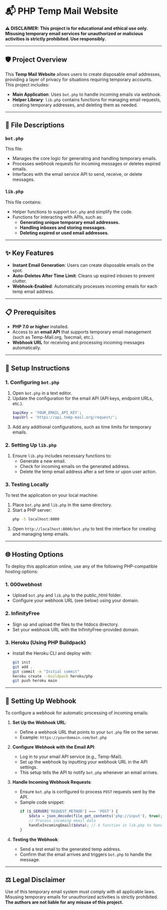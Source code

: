 # 📬 PHP Temp Mail Website

**⚠️ DISCLAIMER: This project is for educational and ethical use only. Misusing temporary email services for unauthorized or malicious activities is strictly prohibited. Use responsibly.**

---

## 🛡️ Project Overview
This **Temp Mail Website** allows users to create disposable email addresses, providing a layer of privacy for situations requiring temporary accounts. This project includes:
- **Main Application**: Uses `bot.php` to handle incoming emails via webhook.
- **Helper Library**: `lib.php` contains functions for managing email requests, creating temporary addresses, and deleting them as needed.

---

## 📂 File Descriptions

### `bot.php`
This file:
- Manages the core logic for generating and handling temporary emails.
- Processes webhook requests for incoming messages or deletes expired emails.
- Interfaces with the email service API to send, receive, or delete messages.

### `lib.php`
This file contains:
- Helper functions to support `bot.php` and simplify the code.
- Functions for interacting with APIs, such as:
  - **Generating unique temporary email addresses.**
  - **Handling inboxes and storing messages.**
  - **Deleting expired or used email addresses.**

---

## ✨ Key Features

- **Instant Email Generation**: Users can create disposable emails on the spot.
- **Auto-Deletes After Time Limit**: Cleans up expired inboxes to prevent clutter.
- **Webhook-Enabled**: Automatically processes incoming emails for each temp email address.

---

## 📋 Prerequisites

- **PHP 7.0 or higher** installed.
- Access to an **email API** that supports temporary email management (such as Temp-Mail.org, 1secmail, etc.).
- **Webhook URL** for receiving and processing incoming messages automatically.

---

## 🔧 Setup Instructions

### 1. Configuring `bot.php`
1. Open `bot.php` in a text editor.
2. Update the configuration for the email API (API keys, endpoint URLs, etc.).
   ```php
   $apiKey = 'YOUR_EMAIL_API_KEY';
   $apiUrl = 'https://api.temp-mail.org/request/';
   ```
3. Add any additional configurations, such as time limits for temporary emails.

### 2. Setting Up `lib.php`
1. Ensure `lib.php` includes necessary functions to:
   - Generate a new email.
   - Check for incoming emails on the generated address.
   - Delete the temp email address after a set time or upon user action.

### 3. Testing Locally
To test the application on your local machine:
1. Place `bot.php` and `lib.php` in the same directory.
2. Start a PHP server:
   ```bash
   php -S localhost:8000
   ```
3. Open `http://localhost:8000/bot.php` to test the interface for creating and managing temp emails.

---

## 🌐 Hosting Options

To deploy this application online, use any of the following PHP-compatible hosting options:

### **1. 000webhost**
- Upload `bot.php` and `lib.php` to the public_html folder.
- Configure your webhook URL (see below) using your domain.

### **2. InfinityFree**
- Sign up and upload the files to the htdocs directory.
- Set your webhook URL with the InfinityFree-provided domain.

### **3. Heroku (Using PHP Buildpack)**
- Install the Heroku CLI and deploy with:
   ```bash
   git init
   git add .
   git commit -m "Initial commit"
   heroku create --buildpack heroku/php
   git push heroku main
   ```

---

## 🔄 Setting Up Webhook

To configure a webhook for automatic processing of incoming emails:

1. **Set Up the Webhook URL**:
   - Define a webhook URL that points to your `bot.php` file on the server.
   - Example: `https://yourdomain.com/bot.php`

2. **Configure Webhook with the Email API**:
   - Log in to your email API service (e.g., Temp-Mail).
   - Set up the webhook by inputting your webhook URL in the API settings.
   - This setup tells the API to notify `bot.php` whenever an email arrives.

3. **Handle Incoming Webhook Requests**:
   - Ensure `bot.php` is configured to process `POST` requests sent by the API.
   - Sample code snippet:
     ```php
     if ($_SERVER['REQUEST_METHOD'] === 'POST') {
         $data = json_decode(file_get_contents('php://input'), true);
         // Process incoming email data
         handleIncomingEmail($data); // A function in lib.php to handle the email
     }
     ```

4. **Testing the Webhook**:
   - Send a test email to the generated temp address.
   - Confirm that the email arrives and triggers `bot.php` to handle the message.

---

## ⚖️ Legal Disclaimer

Use of this temporary email system must comply with all applicable laws. Misusing temporary emails for unauthorized activities is strictly prohibited. **The authors are not liable for any misuse of this project.**
